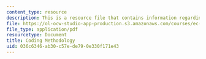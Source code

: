 ```yaml
---
content_type: resource
description: This is a resource file that contains information regarding coding methodology.
file: https://ol-ocw-studio-app-production.s3.amazonaws.com/courses/ec-s01-internet-technology-in-local-and-global-communities-spring-2005-summer-2005/036c6346ab30c57ede790e330f171e43_MITEC_S01S05_coding_metho.pdf
file_type: application/pdf
resourcetype: Document
title: Coding Methodology
uid: 036c6346-ab30-c57e-de79-0e330f171e43
---
```

